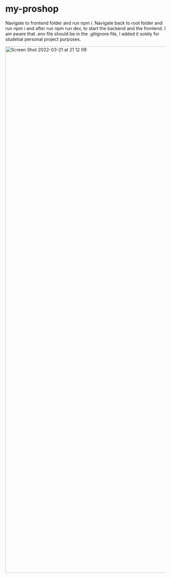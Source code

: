 # my-proshop
Navigate to frontend folder and run npm i. 
Navigate back to root folder and run npm i and after run npm run dev, to start the backend and the frontend.
I am aware that .env file should be in the .gitignore file, I added it solely for studetial personal project purposes.


<img width="1656" alt="Screen Shot 2022-03-21 at 21 12 09" src="https://user-images.githubusercontent.com/48482551/159346951-604eabeb-a1d7-4911-92f2-eec5ae890373.png">
